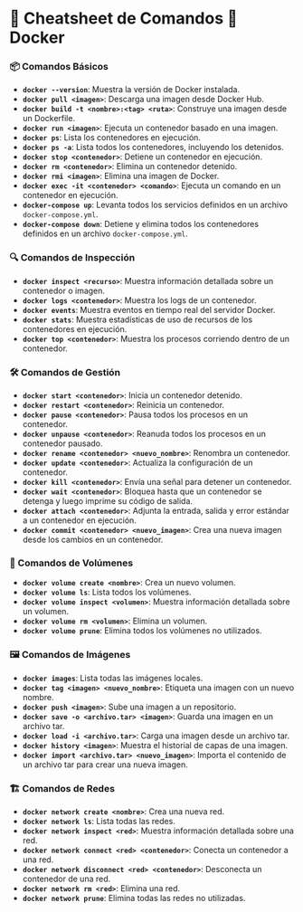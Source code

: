 # 📝 Cheatsheet de Comandos 🐳 Docker

### 📦 Comandos Básicos

- **`docker --version`**: Muestra la versión de Docker instalada.
- **`docker pull <imagen>`**: Descarga una imagen desde Docker Hub.
- **`docker build -t <nombre>:<tag> <ruta>`**: Construye una imagen desde un Dockerfile.
- **`docker run <imagen>`**: Ejecuta un contenedor basado en una imagen.
- **`docker ps`**: Lista los contenedores en ejecución.
- **`docker ps -a`**: Lista todos los contenedores, incluyendo los detenidos.
- **`docker stop <contenedor>`**: Detiene un contenedor en ejecución.
- **`docker rm <contenedor>`**: Elimina un contenedor detenido.
- **`docker rmi <imagen>`**: Elimina una imagen de Docker.
- **`docker exec -it <contenedor> <comando>`**: Ejecuta un comando en un contenedor en ejecución.
- **`docker-compose up`**: Levanta todos los servicios definidos en un archivo `docker-compose.yml`.
- **`docker-compose down`**: Detiene y elimina todos los contenedores definidos en un archivo `docker-compose.yml`.

### 🔍 Comandos de Inspección

- **`docker inspect <recurso>`**: Muestra información detallada sobre un contenedor o imagen.
- **`docker logs <contenedor>`**: Muestra los logs de un contenedor.
- **`docker events`**: Muestra eventos en tiempo real del servidor Docker.
- **`docker stats`**: Muestra estadísticas de uso de recursos de los contenedores en ejecución.
- **`docker top <contenedor>`**: Muestra los procesos corriendo dentro de un contenedor.

### 🛠️ Comandos de Gestión

- **`docker start <contenedor>`**: Inicia un contenedor detenido.
- **`docker restart <contenedor>`**: Reinicia un contenedor.
- **`docker pause <contenedor>`**: Pausa todos los procesos en un contenedor.
- **`docker unpause <contenedor>`**: Reanuda todos los procesos en un contenedor pausado.
- **`docker rename <contenedor> <nuevo_nombre>`**: Renombra un contenedor.
- **`docker update <contenedor>`**: Actualiza la configuración de un contenedor.
- **`docker kill <contenedor>`**: Envía una señal para detener un contenedor.
- **`docker wait <contenedor>`**: Bloquea hasta que un contenedor se detenga y luego imprime su código de salida.
- **`docker attach <contenedor>`**: Adjunta la entrada, salida y error estándar a un contenedor en ejecución.
- **`docker commit <contenedor> <nuevo_imagen>`**: Crea una nueva imagen desde los cambios en un contenedor.

### 📂 Comandos de Volúmenes

- **`docker volume create <nombre>`**: Crea un nuevo volumen.
- **`docker volume ls`**: Lista todos los volúmenes.
- **`docker volume inspect <volumen>`**: Muestra información detallada sobre un volumen.
- **`docker volume rm <volumen>`**: Elimina un volumen.
- **`docker volume prune`**: Elimina todos los volúmenes no utilizados.

### 🖼️ Comandos de Imágenes

- **`docker images`**: Lista todas las imágenes locales.
- **`docker tag <imagen> <nuevo_nombre>`**: Etiqueta una imagen con un nuevo nombre.
- **`docker push <imagen>`**: Sube una imagen a un repositorio.
- **`docker save -o <archivo.tar> <imagen>`**: Guarda una imagen en un archivo tar.
- **`docker load -i <archivo.tar>`**: Carga una imagen desde un archivo tar.
- **`docker history <imagen>`**: Muestra el historial de capas de una imagen.
- **`docker import <archivo.tar> <nuevo_imagen>`**: Importa el contenido de un archivo tar para crear una nueva imagen.

### 🏗️ Comandos de Redes

- **`docker network create <nombre>`**: Crea una nueva red.
- **`docker network ls`**: Lista todas las redes.
- **`docker network inspect <red>`**: Muestra información detallada sobre una red.
- **`docker network connect <red> <contenedor>`**: Conecta un contenedor a una red.
- **`docker network disconnect <red> <contenedor>`**: Desconecta un contenedor de una red.
- **`docker network rm <red>`**: Elimina una red.
- **`docker network prune`**: Elimina todas las redes no utilizadas.
